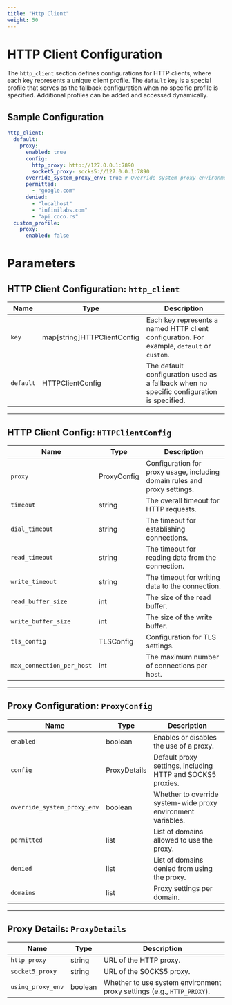 ```yaml
---
title: "Http Client"
weight: 50
---
```


# HTTP Client Configuration

The `http_client` section defines configurations for HTTP clients, where each key represents a unique client profile. The `default` key is a special profile that serves as the fallback configuration when no specific profile is specified. Additional profiles can be added and accessed dynamically.

## Sample Configuration

```yaml
http_client:
  default:
    proxy:
      enabled: true
      config:
        http_proxy: http://127.0.0.1:7890
        socket5_proxy: socks5://127.0.0.1:7890
      override_system_proxy_env: true # Override system proxy environment settings
      permitted:
        - "google.com"
      denied:
        - "localhost"
        - "infinilabs.com"
        - "api.coco.rs"
  custom_profile:
    proxy:
      enabled: false
```

# Parameters

## HTTP Client Configuration: `http_client`
| Name   | Type                       | Description                                                                 |
|--------|----------------------------|-----------------------------------------------------------------------------|
| `key`  | map[string]HTTPClientConfig | Each key represents a named HTTP client configuration. For example, `default` or `custom`. |
| `default` | HTTPClientConfig         | The default configuration used as a fallback when no specific configuration is specified. |

---

## HTTP Client Config: `HTTPClientConfig`
| Name                        | Type      | Description                                                                 |
|-----------------------------|-----------|-----------------------------------------------------------------------------|
| `proxy`                     | ProxyConfig | Configuration for proxy usage, including domain rules and proxy settings.   |
| `timeout`                   | string    | The overall timeout for HTTP requests.                                      |
| `dial_timeout`              | string    | The timeout for establishing connections.                                   |
| `read_timeout`              | string    | The timeout for reading data from the connection.                          |
| `write_timeout`             | string    | The timeout for writing data to the connection.                            |
| `read_buffer_size`          | int       | The size of the read buffer.                                               |
| `write_buffer_size`         | int       | The size of the write buffer.                                              |
| `tls_config`                | TLSConfig | Configuration for TLS settings.                                            |
| `max_connection_per_host`   | int       | The maximum number of connections per host.                                |

---

## Proxy Configuration: `ProxyConfig`
| Name                        | Type    | Description                                                                 |
|-----------------------------|---------|-----------------------------------------------------------------------------|
| `enabled`                   | boolean | Enables or disables the use of a proxy.                                    |
| `config`                    | ProxyDetails | Default proxy settings, including HTTP and SOCKS5 proxies.                 |
| `override_system_proxy_env` | boolean | Whether to override system-wide proxy environment variables.                |
| `permitted`                 | list    | List of domains allowed to use the proxy.                                  |
| `denied`                    | list    | List of domains denied from using the proxy.                               |
| `domains`                    | list    | Proxy settings per domain.                               |

---

## Proxy Details: `ProxyDetails`
| Name                        | Type    | Description                                                                 |
|-----------------------------|---------|-----------------------------------------------------------------------------|
| `http_proxy`                | string  | URL of the HTTP proxy.                                                     |
| `socket5_proxy`             | string  | URL of the SOCKS5 proxy.                                                   |
| `using_proxy_env`           | boolean | Whether to use system environment proxy settings (e.g., `HTTP_PROXY`).      |
